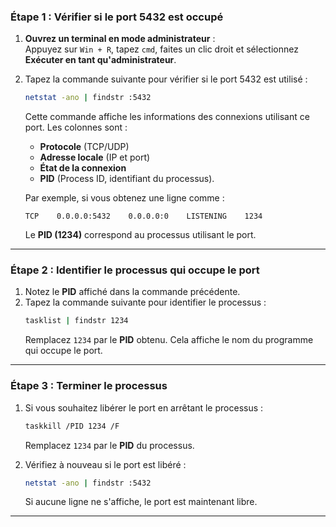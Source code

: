 ### **Étape 1 : Vérifier si le port 5432 est occupé**
1. **Ouvrez un terminal en mode administrateur** :  
   Appuyez sur `Win + R`, tapez `cmd`, faites un clic droit et sélectionnez **Exécuter en tant qu'administrateur**.

2. Tapez la commande suivante pour vérifier si le port 5432 est utilisé :  
   ```bash
   netstat -ano | findstr :5432
   ```
   Cette commande affiche les informations des connexions utilisant ce port. Les colonnes sont :  
   - **Protocole** (TCP/UDP)  
   - **Adresse locale** (IP et port)  
   - **État de la connexion**  
   - **PID** (Process ID, identifiant du processus).  

   Par exemple, si vous obtenez une ligne comme :  
   ```
   TCP    0.0.0.0:5432    0.0.0.0:0    LISTENING    1234
   ```
   Le **PID (1234)** correspond au processus utilisant le port.

---

### **Étape 2 : Identifier le processus qui occupe le port**
1. Notez le **PID** affiché dans la commande précédente.  
2. Tapez la commande suivante pour identifier le processus :  
   ```bash
   tasklist | findstr 1234
   ```
   Remplacez `1234` par le **PID** obtenu. Cela affiche le nom du programme qui occupe le port.

---

### **Étape 3 : Terminer le processus**
1. Si vous souhaitez libérer le port en arrêtant le processus :  
   ```bash
   taskkill /PID 1234 /F
   ```
   Remplacez `1234` par le **PID** du processus.

2. Vérifiez à nouveau si le port est libéré :  
   ```bash
   netstat -ano | findstr :5432
   ```
   Si aucune ligne ne s'affiche, le port est maintenant libre.

---